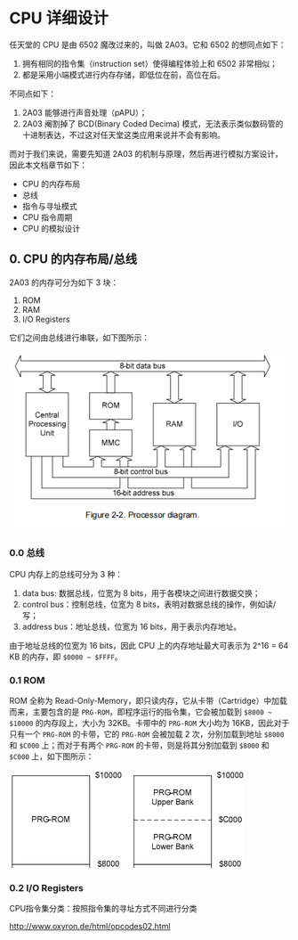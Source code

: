 # CPU 详细设计
任天堂的 CPU 是由 6502 魔改过来的，叫做 2A03。它和 6502 的想同点如下：
1. 拥有相同的指令集（instruction set）使得编程体验上和 6502 非常相似；
2. 都是采用小端模式进行内存存储，即低位在前，高位在后。

不同点如下：
1. 2A03 能够进行声音处理（pAPU）；
2. 2A03 阉割掉了 BCD(Binary Coded Decima) 模式，无法表示类似数码管的十进制表达，不过这对任天堂这类应用来说并不会有影响。

而对于我们来说，需要先知道 2A03 的机制与原理，然后再进行模拟方案设计，因此本文档章节如下：
- CPU 的内存布局
- 总线
- 指令与寻址模式
- CPU 指令周期
- CPU 的模拟设计

## 0. CPU 的内存布局/总线
2A03 的内存可分为如下 3 块：
1. ROM
2. RAM
3. I/O Registers

它们之间由总线进行串联，如下图所示：

![](image/cpu%E5%86%85%E5%AD%98%E5%B8%83%E5%B1%80.png)

### 0.0 总线
CPU 内存上的总线可分为 3 种：
1. data bus: 数据总线，位宽为 8 bits，用于各模块之间进行数据交换；
2. control bus：控制总线，位宽为 8 bits，表明对数据总线的操作，例如读/写；
3. address bus：地址总线，位宽为 16 bits，用于表示内存地址。

由于地址总线的位宽为 16 bits，因此 CPU 上的内存地址最大可表示为 2^16 = 64 KB 的内存，即 `$0000 ~ $FFFF`。

### 0.1 ROM
ROM 全称为 Read-Only-Memory，即只读内存，它从卡带（Cartridge）中加载而来，主要包含的是 `PRG-ROM`，即程序运行的指令集，它会被加载到 `$8000 ~ $10000` 的内存段上，大小为 32KB。卡带中的 `PRG-ROM` 大小均为 16KB，因此对于只有一个 `PRG-ROM` 的卡带，它的 `PRG-ROM` 会被加载 2 次，分别加载到地址 `$8000` 和 `$C000` 上；而对于有两个 `PRG-ROM` 的卡带，则是将其分别加载到 `$8000` 和 `$C000` 上，如下图所示：

![](image/prg-rom.png)

### 0.2 I/O Registers

CPU指令集分类：按照指令集的寻址方式不同进行分类

http://www.oxyron.de/html/opcodes02.html